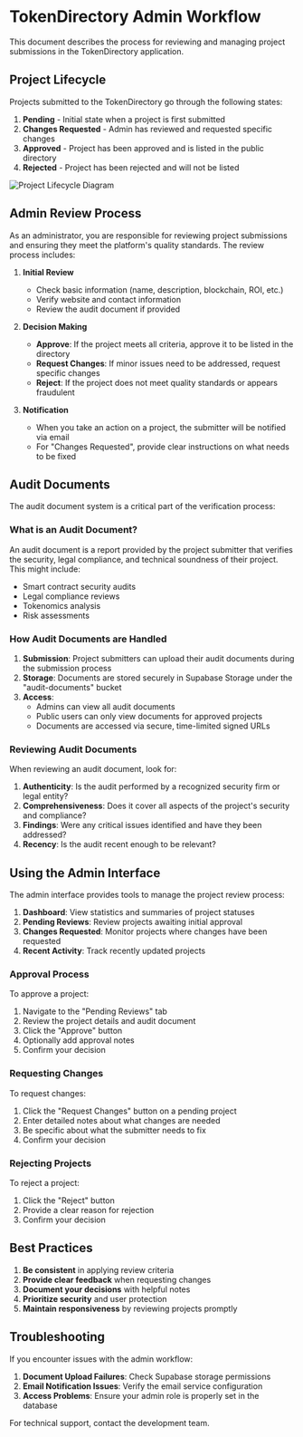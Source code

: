 # TokenDirectory Admin Workflow

This document describes the process for reviewing and managing project submissions in the TokenDirectory application.

## Project Lifecycle

Projects submitted to the TokenDirectory go through the following states:

1. **Pending** - Initial state when a project is first submitted
2. **Changes Requested** - Admin has reviewed and requested specific changes
3. **Approved** - Project has been approved and is listed in the public directory
4. **Rejected** - Project has been rejected and will not be listed

![Project Lifecycle Diagram](https://mermaid.ink/img/pako:eNplkE1rwzAMhv-K8LkdJG3WpLDDYJfBYGxslyE2amMS28N2xyj-77PdQgc7CfE-evVKJ2isJkzwYLzvQZluMOrTOGi3Q2OMc8iK_KFM19veCp2gQ-tl5aK5oNcH-wvfoTOSMXxuT4SPrUcmtIPGdWvKVYwfYeTB9egKJp_I2K-C65q4MIBkr1clT-JtyESI7ypJO5l8I9wS-3xVcpOKu7XcOW70BaIbfLYBUfZPfLqQTXQgB_iGzhx_SOI6Zs-yXc0eI-5F2eRlLbOyrGa7WFaL2dOtEAXfb6t8V5QiDeGfNpVpMHZYULb46V9s_kG5Ym6KtJyVl35JSGCbtcwWaVnXYrfLt5ey0Csl0v_6C7qadwo)

## Admin Review Process

As an administrator, you are responsible for reviewing project submissions and ensuring they meet the platform's quality standards. The review process includes:

1. **Initial Review**
   - Check basic information (name, description, blockchain, ROI, etc.)
   - Verify website and contact information
   - Review the audit document if provided

2. **Decision Making**
   - **Approve**: If the project meets all criteria, approve it to be listed in the directory
   - **Request Changes**: If minor issues need to be addressed, request specific changes
   - **Reject**: If the project does not meet quality standards or appears fraudulent

3. **Notification**
   - When you take an action on a project, the submitter will be notified via email
   - For "Changes Requested", provide clear instructions on what needs to be fixed

## Audit Documents

The audit document system is a critical part of the verification process:

### What is an Audit Document?

An audit document is a report provided by the project submitter that verifies the security, legal compliance, and technical soundness of their project. This might include:

- Smart contract security audits
- Legal compliance reviews
- Tokenomics analysis
- Risk assessments

### How Audit Documents are Handled

1. **Submission**: Project submitters can upload their audit documents during the submission process
2. **Storage**: Documents are stored securely in Supabase Storage under the "audit-documents" bucket
3. **Access**: 
   - Admins can view all audit documents
   - Public users can only view documents for approved projects
   - Documents are accessed via secure, time-limited signed URLs

### Reviewing Audit Documents

When reviewing an audit document, look for:

1. **Authenticity**: Is the audit performed by a recognized security firm or legal entity?
2. **Comprehensiveness**: Does it cover all aspects of the project's security and compliance?
3. **Findings**: Were any critical issues identified and have they been addressed?
4. **Recency**: Is the audit recent enough to be relevant?

## Using the Admin Interface

The admin interface provides tools to manage the project review process:

1. **Dashboard**: View statistics and summaries of project statuses
2. **Pending Reviews**: Review projects awaiting initial approval
3. **Changes Requested**: Monitor projects where changes have been requested
4. **Recent Activity**: Track recently updated projects

### Approval Process

To approve a project:

1. Navigate to the "Pending Reviews" tab
2. Review the project details and audit document
3. Click the "Approve" button
4. Optionally add approval notes
5. Confirm your decision

### Requesting Changes

To request changes:

1. Click the "Request Changes" button on a pending project
2. Enter detailed notes about what changes are needed
3. Be specific about what the submitter needs to fix
4. Confirm your decision

### Rejecting Projects

To reject a project:

1. Click the "Reject" button
2. Provide a clear reason for rejection
3. Confirm your decision

## Best Practices

1. **Be consistent** in applying review criteria
2. **Provide clear feedback** when requesting changes
3. **Document your decisions** with helpful notes
4. **Prioritize security** and user protection
5. **Maintain responsiveness** by reviewing projects promptly

## Troubleshooting

If you encounter issues with the admin workflow:

1. **Document Upload Failures**: Check Supabase storage permissions
2. **Email Notification Issues**: Verify the email service configuration
3. **Access Problems**: Ensure your admin role is properly set in the database

For technical support, contact the development team.

